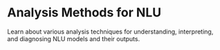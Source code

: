 # Analysis Methods for NLU

Learn about various analysis techniques for understanding, interpreting, and diagnosing NLU models and their outputs. 